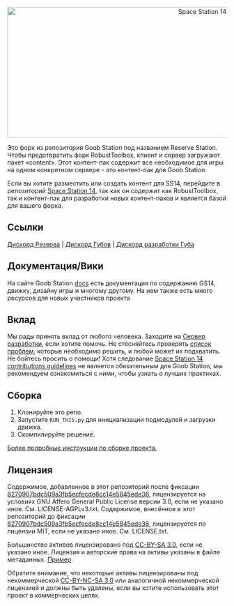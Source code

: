 <p align="center"> <img alt="Space Station 14" width="880" height="300" src="https://media.discordapp.net/attachments/1317893074306863175/1322964973932122173/16_20241229153801.png?ex=6772caa5&is=67717925&hm=0126b8fcfd5d92dc9b25a0b16315c6846009cb668bdb9caefe5a5365560dbfb1&=&format=webp&quality=lossless" /></p>

Это форк из репозитория Goob Station под названием Reserve Station. Чтобы предотвратить форк RobustToolbox, клиент и сервер загружают пакет «content». Этот контент-пак содержит все необходимое для игры на одном конкретном сервере - это контент-пак для Goob Station.

Если вы хотите разместить или создать контент для SS14, перейдите в репозиторий [Space Station 14](https://github.com/space-wizards/space-station-14), так как он содержит как RobustToolbox, так и контент-пак для разработки новых контент-паков и является базой для вашего форка.

## Ссылки

[Дискорд Резерва](https://discord.gg/WXZvqzZ2Fc) | [Дискорд Губов](https://discord.gg/goobstation) | [Дискорд разработки Губа](https://discord.gg/zXk2cyhzPN)

## Документация/Вики

На сайте Goob Station [docs](https://docs.goobstation.com/) есть документация по содержанию GS14, движку, дизайну игры и многому другому. На нем также есть много ресурсов для новых участников проекта

## Вклад

Мы рады принять вклад от любого человека. Заходите на [Сервер разработки](https://discord.gg/zXk2cyhzPN), если хотите помочь. Не стесняйтесь проверять [список проблем](https://github.com/Goob-Station/Goob-Station/issues), которые необходимо решить, и любой может их подхватить. Не бойтесь просить о помощи!
Хотя следование [Space Station 14 contributions guidelines](https://docs.spacestation14.com/en/general-development/codebase-info/pull-request-guidelines.html) не является обязательным для Goob Station, мы рекомендуем ознакомиться с ними, чтобы узнать о лучших практиках.

## Сборка

1. Клонируйте это репо.
2. Запустите `RUN_THIS.py` для инициализации подмодулей и загрузки движка.
3. Скомпилируйте решение.

[Более подробные инструкции по сборке проекта.](https://docs.goobstation.com/en/general-development/setup.html)

## Лицензия

Содержимое, добавленное в этот репозиторий после фиксации [8270907bdc509a3fb5ecfecde8cc14e5845ede36](https://github.com/Goob-Station/Goob-Station/commit/8270907bdc509a3fb5ecfecde8cc14e5845ede36), лицензируется на условиях GNU Affero General Public License версии 3.0, если не указано иное. См. LICENSE-AGPLv3.txt. Содержимое, внесённое в этот репозиторий до фиксации [8270907bdc509a3fb5ecfecde8cc14e5845ede36](https://github.com/Goob-Station/Goob-Station/commit/8270907bdc509a3fb5ecfecde8cc14e5845ede36), лицензируется по лицензии MIT, если не указано иное. См. LICENSE.txt.

Большинство активов лицензировано под [CC-BY-SA 3.0](https://creativecommons.org/licenses/by-sa/3.0/), если не указано иное. Лицензия и авторские права на активы указаны в файле метаданных. [Пример](https://github.com/space-wizards/space-station-14/blob/master/Resources/Textures/Objects/Tools/crowbar.rsi/meta.json).

Обратите внимание, что некоторые активы лицензированы под некоммерческой [CC-BY-NC-SA 3.0](https://creativecommons.org/licenses/by-nc-sa/3.0/) или аналогичной некоммерческой лицензией и должны быть удалены, если вы хотите использовать этот проект в коммерческих целях.
